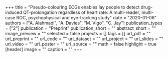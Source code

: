 +++
title = "Pseudo-colouring ECGs enables lay people to detect drug-induced QT-prolongation regardless of heart rate: A multi-reader, multi-case ROC, psychophysical and eye-tracking study"
date = "2020-01-06"
authors = ["A. Alahmadi", "A. Davies", "M. Vigo", "C. Jay"]
publication_types = ["2"]
publication = "Preprint"
publication_short = ""
abstract_short = ""
image_preview = ""
selected = false
projects = []
tags = []
url_pdf = ""
url_preprint = ""
url_code = ""
url_dataset = ""
url_project = ""
url_slides = ""
url_video = ""
url_poster = ""
url_source = ""
math = false
highlight = true
[header]
image = ""
caption = ""
+++
